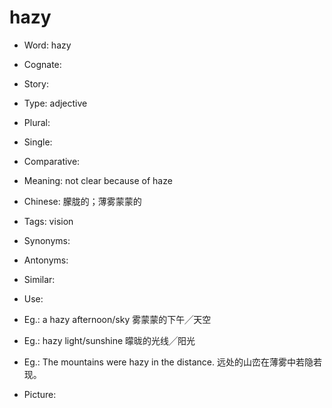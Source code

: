 # hazy

- Word: hazy
- Cognate: 
- Story: 

- Type: adjective
- Plural: 
- Single: 
- Comparative: 
- Meaning: not clear because of haze
- Chinese: 朦胧的；薄雾蒙蒙的
- Tags: vision
- Synonyms: 
- Antonyms: 
- Similar: 
- Use: 
- Eg.: a hazy afternoon/sky 雾蒙蒙的下午╱天空
- Eg.: hazy light/sunshine 曚昽的光线╱阳光
- Eg.: The mountains were hazy in the distance. 远处的山峦在薄雾中若隐若现。
- Picture: 

